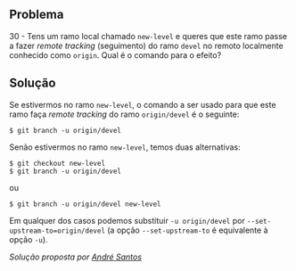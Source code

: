 ## Problema

30 - Tens um ramo local chamado `new-level` e queres que este ramo passe a
fazer _remote tracking_ (seguimento) do ramo `devel` no remoto localmente
conhecido como `origin`. Qual é o comando para o efeito?

## Solução

Se estivermos no ramo `new-level`, o comando a ser usado para que este ramo
faça _remote tracking_ do ramo `origin/devel` é o seguinte:

`$ git branch -u origin/devel`

Senão estivermos no ramo `new-level`, temos duas alternativas:

```
$ git checkout new-level
$ git branch -u origin/devel
```

ou 

`$ git branch -u origin/devel new-level`

Em qualquer dos casos podemos substituir `-u origin/devel` por
`--set-upstream-to=origin/devel` (a opção `--set-upstream-to` é
equivalente à opção `-u`).

*Solução proposta por [André Santos](https://github.com/Snigy24)*
